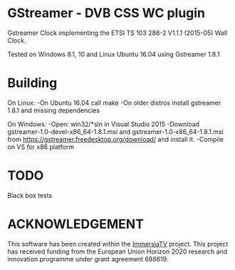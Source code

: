# GStreamer - DVB CSS WC plugin

Gstreamer Clock implementing the ETSI TS 103 286-2 V1.1.1 (2015-05) Wall Clock.

Tested on Windows 8.1, 10 and Linux Ubuntu 16.04 using Gstreamer 1.8.1

# Building

On Linux:
-On Ubuntu 16.04 call make
-On older distros install gstreamer 1.8.1 and missing dependencies

On Windows:
-Open: win32/*sln in Visual Studio 2015
-Download gstreamer-1.0-devel-x86_64-1.8.1.msi and gstreamer-1.0-x86_64-1.8.1.msi from https://gstreamer.freedesktop.org/download/ and install it.
-Compile on VS for x86 platform

# TODO

Black box tests

# ACKNOWLEDGEMENT

This software has been created within the [ImmersiaTV](http://immersiatv.eu) project. This project has received funding from the European Union Horizon 2020 research and innovation programme under grant agreement 688619.
